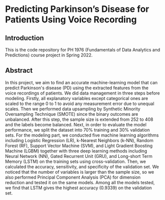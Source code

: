 # Predicting Parkinson’s Disease for Patients Using Voice Recording 

## Introduction

This is the code repository for PH 1976 (Fundamentals of Data Analytics and Predictions) course project in Spring 2022.

## Abstract

In this project, we aim to find an accurate machine-learning model that can predict Parkinson's disease (PD) using the extracted features from the voice recordings of patients. We did data management in three steps before modeling. Firstly, all explanatory variables except categorical ones are scaled to the range 0 to 1 to avoid any measurement error due to unequal scales. Then we performed data upsampling by Synthetic Minority Oversampling Technique (SMOTE) since the binary outcomes are unbalanced. After this step, the sample size is extended from 252 to 408 and the labels become balanced. Next, in order to evaluate the model performance, we split the dataset into 70% training and 30% validation sets. For the modeling part, we conducted five machine learning algorithms including Logistic Regression (LR), k-Nearest Neighbors (k-NN), Random Forest (RF), Support Vector Machine (SVM), and Light Gradient Boosting Machine (LGBM) together with three deep learning methods including Neural Network (NN), Gated Recurrent Unit (GRU), and Long-short Term Memory (LSTM) on the training sets using cross-validation. Then, we calculated the accuracy, sensitivity, and specificity of the validation set. We noticed that the number of variables is larger than the sample size, so we also performed Principal Component Analysis (PCA) for dimension reduction and tested it on the same models. Among all the models tested, we find that LSTM gives the highest accuracy (0.9339) on the validation set.
